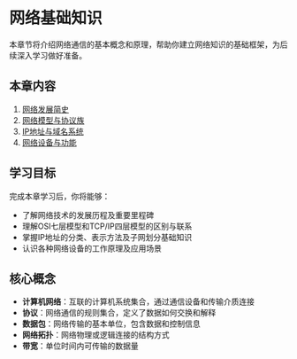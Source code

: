 # 网络基础知识

本章节将介绍网络通信的基本概念和原理，帮助你建立网络知识的基础框架，为后续深入学习做好准备。

## 本章内容

1. [网络发展简史](./history.md)
2. [网络模型与协议族](./models.md)
3. [IP地址与域名系统](./ip-dns.md)
4. [网络设备与功能](./devices.md)

## 学习目标

完成本章学习后，你将能够：

- 了解网络技术的发展历程及重要里程碑
- 理解OSI七层模型和TCP/IP四层模型的区别与联系
- 掌握IP地址的分类、表示方法及子网划分基础知识
- 认识各种网络设备的工作原理及应用场景

## 核心概念

- **计算机网络**：互联的计算机系统集合，通过通信设备和传输介质连接
- **协议**：网络通信的规则集合，定义了数据如何交换和解释
- **数据包**：网络传输的基本单位，包含数据和控制信息
- **网络拓扑**：网络物理或逻辑连接的结构方式
- **带宽**：单位时间内可传输的数据量 